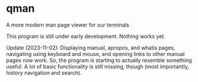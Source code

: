 # qman
A more modern man page viewer for our terminals

This program is still under early development. Nothing works yet.

Update (2023-11-02): Displaying manual, apropos, and whatis pages, navigating using keyboard and mouse, and opening links to other manual pages now work. So, the program is starting to actually resemble something useful. A lot of basic functionality is still missing, though (most importantly, history navigation and search).
